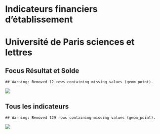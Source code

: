 Indicateurs financiers d’établissement
================

# Université de Paris sciences et lettres

## Focus Résultat et Solde

    ## Warning: Removed 12 rows containing missing values (geom_point).

![](université_de_paris_sciences_et_lettres_files/figure-gfm/etab.focus-1.png)<!-- -->

## Tous les indicateurs

    ## Warning: Removed 129 rows containing missing values (geom_point).

![](université_de_paris_sciences_et_lettres_files/figure-gfm/etab-1.png)<!-- -->
